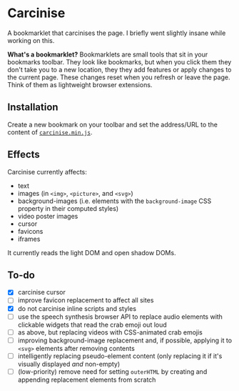 # Carcinise

A bookmarklet that carcinises the page. I briefly went slightly insane while working on this.

**What's a bookmarklet?** Bookmarklets are small tools that sit in your bookmarks toolbar. They look like bookmarks, but when you click them they don't take you to a new location, they they add features or apply changes to the current page. These changes reset when you refresh or leave the page. Think of them as lightweight browser extensions.

## Installation

Create a new bookmark on your toolbar and set the address/URL to the content of [`carcinise.min.js`](./carcinise.min.js).

## Effects

Carcinise currently affects:

* text
* images (in `<img>`, `<picture>`, and `<svg>`)
* background-images (i.e. elements with the `background-image` CSS property in their computed styles)
* video poster images
* cursor
* favicons
* iframes

It currently reads the light DOM and open shadow DOMs.

## To-do

- [X] carcinise cursor
- [ ] improve favicon replacement to affect all sites
- [X] do not carcinise inline scripts and styles
- [ ] use the speech synthesis browser API to replace audio elements with clickable widgets that read the crab emoji out loud
- [ ] as above, but replacing videos with CSS-animated crab emojis
- [ ] improving background-image replacement and, if possible, applying it to `<svg>` elements after removing contents
- [ ] intelligently replacing pseudo-element content (only replacing it if it's visually displayed *and* non-empty)
- [ ] (low-priority) remove need for setting `outerHTML` by creating and appending replacement elements from scratch
